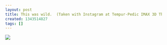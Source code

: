 ```yaml
---
layout: post
title: This was wild.  (Taken with Instagram at Tempur-Pedic IMAX 3D Theatre)
created: 1343514827
tags: []
---
```

![](http://24.media.tumblr.com/tumblr_m7w6ob4pCK1rsr8w3o1_500.jpg)


